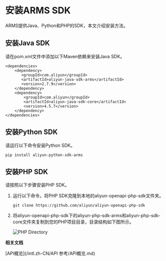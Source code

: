 # 安装ARMS SDK

ARMS提供Java、Python和PHP的SDK，本文介绍安装方法。

## 安装Java SDK

请在pom.xml文件中添加以下Maven依赖来安装Java SDK。

```
<dependencies>
    <dependency>
       <groupId>com.aliyun</groupId>
       <artifactId>aliyun-java-sdk-arms</artifactId>
       <version>2.7.9</version>
    </dependency>
    <dependency>
        <groupId>com.aliyun</groupId>
        <artifactId>aliyun-java-sdk-core</artifactId>
        <version>4.5.7</version>
    </dependency>
</dependencies>
```

## 安装Python SDK

请运行以下命令安装Python SDK。

```
pip install aliyun-python-sdk-arms
```

## 安装PHP SDK

请按照以下步骤安装PHP SDK。

1.  运行以下命令，将PHP SDK克隆到本地的aliyun-openapi-php-sdk文件夹。

    ```
    git clone https://github.com/aliyun/aliyun-openapi-php-sdk
    ```

2.  将aliyun-openapi-php-sdk下的aliyun-php-sdk-arms和aliyun-php-sdk-core文件夹复制到您的PHP项目目录，目录结构如下图所示。

    ![PHP Directory](https://static-aliyun-doc.oss-cn-hangzhou.aliyuncs.com/assets/img/zh-CN/3562034061/p43309.png)


**相关文档**  


[API概览](/intl.zh-CN/API 参考/API概览.md)

